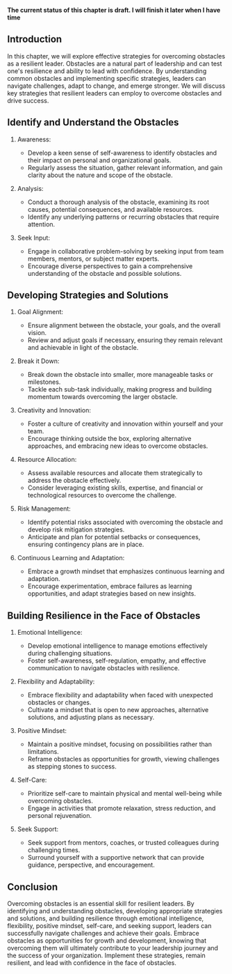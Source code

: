 **The current status of this chapter is draft. I will finish it later when I have time**

Introduction
------------

In this chapter, we will explore effective strategies for overcoming obstacles as a resilient leader. Obstacles are a natural part of leadership and can test one's resilience and ability to lead with confidence. By understanding common obstacles and implementing specific strategies, leaders can navigate challenges, adapt to change, and emerge stronger. We will discuss key strategies that resilient leaders can employ to overcome obstacles and drive success.

Identify and Understand the Obstacles
-------------------------------------

1. Awareness:

   * Develop a keen sense of self-awareness to identify obstacles and their impact on personal and organizational goals.
   * Regularly assess the situation, gather relevant information, and gain clarity about the nature and scope of the obstacle.
2. Analysis:

   * Conduct a thorough analysis of the obstacle, examining its root causes, potential consequences, and available resources.
   * Identify any underlying patterns or recurring obstacles that require attention.
3. Seek Input:

   * Engage in collaborative problem-solving by seeking input from team members, mentors, or subject matter experts.
   * Encourage diverse perspectives to gain a comprehensive understanding of the obstacle and possible solutions.

Developing Strategies and Solutions
-----------------------------------

1. Goal Alignment:

   * Ensure alignment between the obstacle, your goals, and the overall vision.
   * Review and adjust goals if necessary, ensuring they remain relevant and achievable in light of the obstacle.
2. Break it Down:

   * Break down the obstacle into smaller, more manageable tasks or milestones.
   * Tackle each sub-task individually, making progress and building momentum towards overcoming the larger obstacle.
3. Creativity and Innovation:

   * Foster a culture of creativity and innovation within yourself and your team.
   * Encourage thinking outside the box, exploring alternative approaches, and embracing new ideas to overcome obstacles.
4. Resource Allocation:

   * Assess available resources and allocate them strategically to address the obstacle effectively.
   * Consider leveraging existing skills, expertise, and financial or technological resources to overcome the challenge.
5. Risk Management:

   * Identify potential risks associated with overcoming the obstacle and develop risk mitigation strategies.
   * Anticipate and plan for potential setbacks or consequences, ensuring contingency plans are in place.
6. Continuous Learning and Adaptation:

   * Embrace a growth mindset that emphasizes continuous learning and adaptation.
   * Encourage experimentation, embrace failures as learning opportunities, and adapt strategies based on new insights.

Building Resilience in the Face of Obstacles
--------------------------------------------

1. Emotional Intelligence:

   * Develop emotional intelligence to manage emotions effectively during challenging situations.
   * Foster self-awareness, self-regulation, empathy, and effective communication to navigate obstacles with resilience.
2. Flexibility and Adaptability:

   * Embrace flexibility and adaptability when faced with unexpected obstacles or changes.
   * Cultivate a mindset that is open to new approaches, alternative solutions, and adjusting plans as necessary.
3. Positive Mindset:

   * Maintain a positive mindset, focusing on possibilities rather than limitations.
   * Reframe obstacles as opportunities for growth, viewing challenges as stepping stones to success.
4. Self-Care:

   * Prioritize self-care to maintain physical and mental well-being while overcoming obstacles.
   * Engage in activities that promote relaxation, stress reduction, and personal rejuvenation.
5. Seek Support:

   * Seek support from mentors, coaches, or trusted colleagues during challenging times.
   * Surround yourself with a supportive network that can provide guidance, perspective, and encouragement.

Conclusion
----------

Overcoming obstacles is an essential skill for resilient leaders. By identifying and understanding obstacles, developing appropriate strategies and solutions, and building resilience through emotional intelligence, flexibility, positive mindset, self-care, and seeking support, leaders can successfully navigate challenges and achieve their goals. Embrace obstacles as opportunities for growth and development, knowing that overcoming them will ultimately contribute to your leadership journey and the success of your organization. Implement these strategies, remain resilient, and lead with confidence in the face of obstacles.
